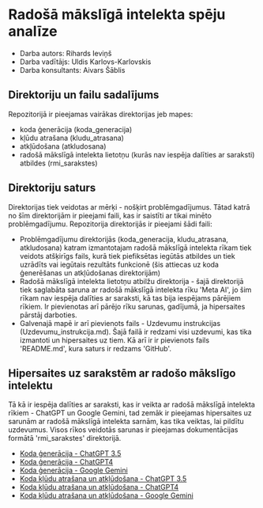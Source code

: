 # Radošā mākslīgā intelekta spēju analīze 
- Darba autors: Rihards Ieviņš
- Darba vadītājs: Uldis Karlovs-Karlovskis
- Darba konsultants: Aivars Šāblis

## Direktoriju un failu sadalījums

Repozitorijā ir pieejamas vairākas direktorijas jeb mapes:
 - koda ģenerācija (koda_generacija)
 - kļūdu atrašana (kludu_atrasana)
 - atkļūdošana (atkludosana)
 - radošā mākslīgā intelekta lietotņu (kurās nav iespēja dalīties ar saraksti) atbildes (rmi_sarakstes)

## Direktoriju saturs

Direktorijas tiek veidotas ar mērķi - nošķirt problēmgadījumus. Tātad katrā no šīm direktorijām ir pieejami faili, kas ir saistīti ar tikai minēto problēmgadījumu. Repozitorija direktorijās ir pieejami šādi faili:
 - Problēmgadījumu direktorijās (koda_generacija, kludu_atrasana, atkludosana) katram izmantotajam radošā mākslīgā intelekta rīkam tiek veidots atšķirīgs fails, kurā tiek piefiksētas iegūtās atbildes un tiek uzrādīts vai iegūtais rezultāts funkcionē (šis attiecas uz koda ģenerēšanas un atkļūdošanas direktorijām)
 - Radošā mākslīgā intelekta lietotņu atbilžu direktorija - šajā direktorijā tiek saglabāta saruna ar radošā mākslīgā intelekta rīku 'Meta AI', jo šim rīkam nav iespēja dalīties ar saraksti, kā tas bija iespējams pārējiem rīkiem. Ir pievienotas arī pārējo rīku sarunas, gadījumā, ja hipersaites pārstāj darboties.
 - Galvenajā mapē ir arī pievienots fails - Uzdevumu instrukcijas (Uzdevumu_instrukcija.md). Šajā failā ir redzami visi uzdevumi, kas tika izmantoti un hipersaites uz tiem. Kā arī ir ir pievienots fails 'README.md', kura saturs ir redzams 'GitHub'.

## Hipersaites uz sarakstēm ar radošo mākslīgo intelektu

Tā kā ir iespēja dalīties ar saraksti, kas ir veikta ar radošā mākslīgā intelekta rīkiem - ChatGPT un Google Gemini, tad zemāk ir pieejamas hipersaites uz sarunām ar radošā mākslīgā intelekta sarnām, kas tika veiktas, lai pildītu uzdevumus. Visos rīkos veidotās sarunas ir pieejamas dokumentācijas formātā 'rmi_sarakstes' direktorijā.
- [Koda ģenerācija - ChatGPT 3.5](https://chat.openai.com/share/43a2ab14-62db-432e-b2b6-59637d1bfc1a)
- [Koda ģenerācija - ChatGPT4](https://chat.openai.com/share/9684d78e-e991-4184-9184-307b7516919e)
- [Koda ģenerācija - Google Gemini](https://g.co/gemini/share/a171333b9504)
- [Koda kļūdu atrašana un atkļūdošana - ChatGPT 3.5](https://chat.openai.com/share/29395d05-fefc-459e-b248-aa5e97916801)
- [Koda kļūdu atrašana un atkļūdošana - ChatGPT4](https://chat.openai.com/share/535879ce-caff-4673-95a9-67a9ee5ebe90)
- [Koda kļūdu atrašana un atkļūdošana - Google Gemini](https://g.co/gemini/share/9d8fbc1d4443)
